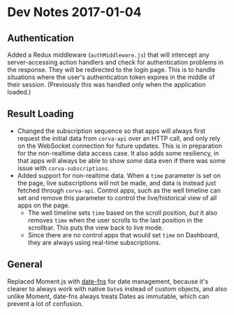 # Dev Notes 2017-01-04

## Authentication

Added a Redux middleware (`authMiddleware.js`) that will intercept any server-accessing action handlers and check for authentication problems in the response. They will be redirected to the login page. This is to handle situations where the user's authentication token expires in the middle of their session. (Previously this was handled only when the application loaded.)

## Result Loading

* Changed the subscription sequence so that apps will always first request the initial data from `corva-api` over an HTTP call, and only rely on the WebSocket connection for future updates. This is in preparation for the non-realtime data access case. It also adds some resiliency, in that apps will always be able to show *some* data even if there was some issue with `corva-subscriptions`.
* Added support for non-realtime data. When a `time` parameter is set on the page, live subscriptions will not be made, and data is instead just fetched through `corva-api`. Control apps, such as the well timeline can set and remove this parameter to control the live/historical view of all apps on the page.
  * The well timeline sets `time` based on the scroll position, *but* it also removes `time` when the user scrolls to the last position in the scrollbar. This puts the view back to live mode.
  * Since there are no control apps that would set `time` on Dashboard, they are always using real-time subscriptions. 

## General

Replaced Moment.js with [date-fns](https://date-fns.org/) for date management, because it's clearer to always work with native `Date`s instead of custom objects, and also unlike Moment, date-fns always treats Dates as immutable, which can prevent a lot of confusion.
